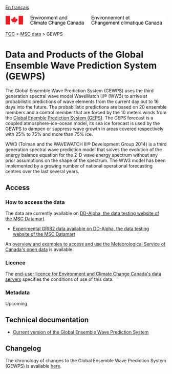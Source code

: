 [En français](readme_gewps_fr.md)

![ECCC logo](../../img_eccc-logo.png)

[TOC](../../readme_en.md) > [MSC data](../readme_en.md) > GEWPS

# Data and Products of the Global Ensemble Wave Prediction System (GEWPS)

The Global Ensemble Wave Prediction System (GEWPS) uses the third generation spectral wave model WaveWatch III® (WW3) to arrive at probabilistic predictions of wave elements from the current day out to 16 days into the future. The probabilistic predictions are based on 20 ensemble members and a control member that are forced by the 10 meters winds from the [Global Enemble Prediction System (GEPS)](../../nwp_geps/readme_geps_en.md). The GEPS forecast is a coupled atmosphere-ice-ocean model, its sea ice forecast is used by the GEWPS to dampen or suppress wave growth in areas covered respectively with 25% to 75% and more than 75% ice.

WW3 (Tolman and the WAVEWATCH III® Development Group 2014) is a third generation spectral wave prediction model that solves the evolution of the energy balance equation for the 2-D wave energy spectrum without any prior assumptions on the shape of the spectrum. The WW3 model has been implemented by a growing number of national operational forecasting centres over the last several years.

## Access

### How to access the data

The data are currently available on [DD-Alpha, the data testing website of the MSC Datamart](../../msc-datamart/readme_en.md).

* [Experimental GRIB2 data available on DD-Alpha, the data testing website of the MSC Datamart](readme_gewps-datamart_en.md)

An [overview and examples to access and use the Meteorological Service of Canada's open data](../../usage/readme_en.md) is available.

### Licence

The [end-user licence for Environment and Climate Change Canada's data servers](../../licence/readme_en.md) specifies the conditions of use of this data.

### Metadata

Upcoming.

## Technical documentation

* [Current version of the Global Ensemble Wave Prediction System](https://collaboration.cmc.ec.gc.ca/cmc/CMOI/product_guide/docs/tech_specifications/tech_specifications_GEWPS_e.pdf)

## Changelog

The chronology of changes to the Global Ensemble Wave Prediction System (GEWPS) is available [here](changelog_gewps_en.md).

